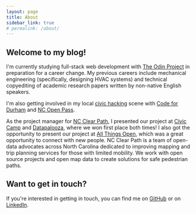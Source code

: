 ```yaml
---
layout: page
title: About
sidebar_link: true
# permalink: /about/
---
```


## Welcome to my blog! 

I'm currently studying full-stack web development with [The Odin Project](https://www.theodinproject.com/) in preparation for a career change. My previous careers include mechanical engineering (specifically, designing HVAC systems) and technical copyediting of academic research papers written by non-native English speakers. 

I'm also getting involved in my local [civic hacking](https://codefordc.org/resources/what-is-civic-hacking.html) scene with [Code for Durham](http://codefordurham.com/) and [NC Open Pass](http://ncopenpass.com/). 

As the project manager for [NC Clear Path](https://nc-clear-path.github.io/), I presented our project at [Civic Camp](http://ncopenpass.com/blog/civic-camp-hackathon-concludes-with-open-data-competition-kickoff/) and [Datapalooza](http://ncopenpass.com/blog/civic-tech-solutions-and-first-responder-technology-highlighted-at-nc-open-pass-datapalooza/), where we won first place both times! I also got the opportunity to present our project at [All Things Open](http://ncopenpass.com/blog/nc-open-pass-datapalooza-open-data-competition-coming-to-ipreo/), which was a great opportunity to connect with new people. NC Clear Path is a team of open-data advocates across North Carolina dedicated to improving mapping and trip planning services for those with limited mobility. We work with open source projects and open map data to create solutions for safe pedestrian paths. 

## Want to get in touch?

If you're interested in getting in touch, you can find me on [GitHub](https://github.com/leila-alderman) or on [LinkedIn](https://www.linkedin.com/in/leila-alderman/). 
